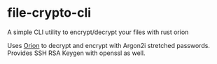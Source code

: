 # file-crypto-cli
A simple CLI utility to encrypt/decrypt your files with rust orion


Uses [Orion](https://github.com/orion-rs) to decrypt and encrypt with Argon2i stretched passwords.
Provides SSH RSA Keygen with openssl as well.
